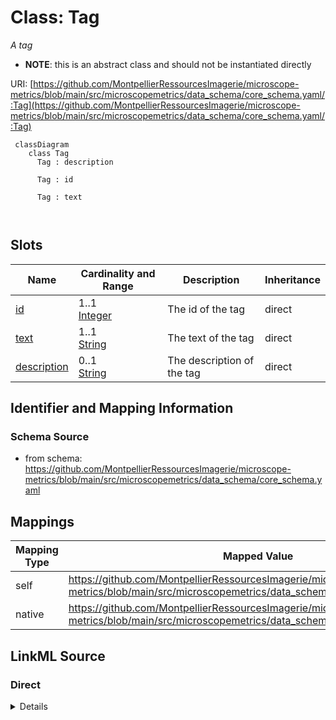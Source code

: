# Class: Tag


_A tag_




* __NOTE__: this is an abstract class and should not be instantiated directly


URI: [https://github.com/MontpellierRessourcesImagerie/microscope-metrics/blob/main/src/microscopemetrics/data_schema/core_schema.yaml/:Tag](https://github.com/MontpellierRessourcesImagerie/microscope-metrics/blob/main/src/microscopemetrics/data_schema/core_schema.yaml/:Tag)




```mermaid
 classDiagram
    class Tag
      Tag : description
        
      Tag : id
        
      Tag : text
        
      
```




<!-- no inheritance hierarchy -->


## Slots

| Name | Cardinality and Range | Description | Inheritance |
| ---  | --- | --- | --- |
| [id](id.md) | 1..1 <br/> [Integer](Integer.md) | The id of the tag | direct |
| [text](text.md) | 1..1 <br/> [String](String.md) | The text of the tag | direct |
| [description](description.md) | 0..1 <br/> [String](String.md) | The description of the tag | direct |









## Identifier and Mapping Information







### Schema Source


* from schema: https://github.com/MontpellierRessourcesImagerie/microscope-metrics/blob/main/src/microscopemetrics/data_schema/core_schema.yaml





## Mappings

| Mapping Type | Mapped Value |
| ---  | ---  |
| self | https://github.com/MontpellierRessourcesImagerie/microscope-metrics/blob/main/src/microscopemetrics/data_schema/core_schema.yaml/:Tag |
| native | https://github.com/MontpellierRessourcesImagerie/microscope-metrics/blob/main/src/microscopemetrics/data_schema/core_schema.yaml/:Tag |





## LinkML Source

<!-- TODO: investigate https://stackoverflow.com/questions/37606292/how-to-create-tabbed-code-blocks-in-mkdocs-or-sphinx -->

### Direct

<details>
```yaml
name: Tag
description: A tag
from_schema: https://github.com/MontpellierRessourcesImagerie/microscope-metrics/blob/main/src/microscopemetrics/data_schema/core_schema.yaml
abstract: true
attributes:
  id:
    name: id
    description: The id of the tag
    from_schema: https://github.com/MontpellierRessourcesImagerie/microscope-metrics/blob/main/src/microscopemetrics/data_schema/core_schema.yaml
    multivalued: false
    identifier: true
    range: integer
    required: true
  text:
    name: text
    description: The text of the tag
    from_schema: https://github.com/MontpellierRessourcesImagerie/microscope-metrics/blob/main/src/microscopemetrics/data_schema/core_schema.yaml
    rank: 1000
    multivalued: false
    range: string
    required: true
  description:
    name: description
    description: The description of the tag
    from_schema: https://github.com/MontpellierRessourcesImagerie/microscope-metrics/blob/main/src/microscopemetrics/data_schema/core_schema.yaml
    multivalued: false
    range: string
    required: false

```
</details>

### Induced

<details>
```yaml
name: Tag
description: A tag
from_schema: https://github.com/MontpellierRessourcesImagerie/microscope-metrics/blob/main/src/microscopemetrics/data_schema/core_schema.yaml
abstract: true
attributes:
  id:
    name: id
    description: The id of the tag
    from_schema: https://github.com/MontpellierRessourcesImagerie/microscope-metrics/blob/main/src/microscopemetrics/data_schema/core_schema.yaml
    multivalued: false
    identifier: true
    alias: id
    owner: Tag
    domain_of:
    - Tag
    range: integer
    required: true
  text:
    name: text
    description: The text of the tag
    from_schema: https://github.com/MontpellierRessourcesImagerie/microscope-metrics/blob/main/src/microscopemetrics/data_schema/core_schema.yaml
    rank: 1000
    multivalued: false
    alias: text
    owner: Tag
    domain_of:
    - Tag
    - Comment
    range: string
    required: true
  description:
    name: description
    description: The description of the tag
    from_schema: https://github.com/MontpellierRessourcesImagerie/microscope-metrics/blob/main/src/microscopemetrics/data_schema/core_schema.yaml
    multivalued: false
    alias: description
    owner: Tag
    domain_of:
    - NamedObject
    - Roi
    - Tag
    range: string
    required: false

```
</details>
